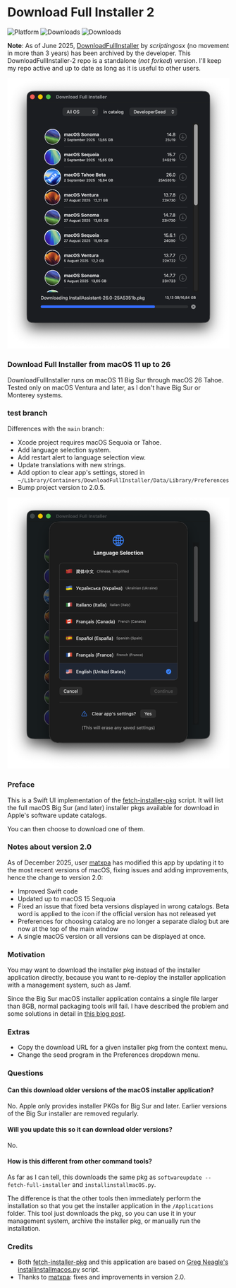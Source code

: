 # Download Full Installer 2

![Platform](https://img.shields.io/badge/macOS-11+-orange.svg)
![Downloads](https://img.shields.io/github/downloads/perez987/DownloadFullInstaller-2/total?label=Downloads&color=00cd00)
![Downloads](https://img.shields.io/github/downloads/perez987/DownloadFullInstaller-2/latest/total?label=Latest&color=00cd00)
<!--
![Xcode](https://img.shields.io/badge/Xcode-15-orange.svg)
![Swift](https://img.shields.io/badge/Swift-5.5-orange.svg)
![Downloads](https://img.shields.io/github/downloads/perez987/DownloadFullInstaller-2/2.0.3-71/total?label=v2.0.3-71&color=00cd00)
![Downloads](https://img.shields.io/github/downloads/perez987/DownloadFullInstaller-2/total?label=Downloads&color=00cd00)
<!-- ![Swift](https://img.shields.io/badge/Swift-5.5-orange.svg)
![Downloads](https://img.shields.io/github/downloads/perez987/DownloadFullInstaller-2/total?label=Downloads&color=00cd00) 
[![Ask DeepWiki](https://deepwiki.com/badge.svg)](https://deepwiki.com/perez987/DownloadFullInstaller-2)
![Downloads](https://img.shields.io/badge/Downloads-43-00cd00) -->

**Note**: As of June 2025, [DownloadFullInstaller](https://github.com/scriptingosx/DownloadFullInstaller) by <em>scriptingosx</em> (no movement in more than 3 years) has been archived by the developer. This DownloadFullInstaller-2 repo is a standalone (<em>not forked</em>) version. I'll keep my repo active and up to date as long as it is useful to other users.

<img src="Images/DownloadFullInstaller.png" width="624px">

### Download Full Installer from macOS 11 up to 26 

DownloadFullInstaller runs on macOS 11 Big Sur through macOS 26 Tahoe. Tested only on macOS Ventura and later, as I don't have Big Sur or Monterey systems.

### test branch

Differences with the `main` branch:

- Xcode project requires macOS Sequoia or Tahoe.
- Add language selection system.
- Add restart alert to language selection view.
- Update translations with new strings.
- Add option to clear app's settings, stored in `~/Library/Containers/DownloadFullInstaller/Data/Library/Preferences`
- Bump project version to 2.0.5.

<img src="Images/DownloadFullInstaller-test2.png" width="624px">

### Preface

This is a Swift UI implementation of the [fetch-installer-pkg](https://github.com/scriptingosx/fetch-installer-pkg) script. It will list the full macOS Big Sur (and later) installer pkgs available for download in Apple's software update catalogs.

You can then choose to download one of them.

### Notes about version 2.0

As of December 2025, user [matxpa](https://github.com/matxpa) has modified this app by updating it to the most recent versions of macOS, fixing issues and adding improvements, hence the change to version 2.0:

* Improved Swift code
* Updated up to macOS 15 Sequoia
* Fixed an issue that fixed beta versions displayed in wrong catalogs. Beta word is applied to the icon if the official version has not released yet
* Preferences for choosing catalog are no longer a separate dialog but are now at the top of the main window
* A single macOS version or all versions can be displayed at once.

### Motivation

You may want to download the installer pkg instead of the installer application directly, because you want to re-deploy the installer application with a management system, such as Jamf. 

Since the Big Sur macOS installer application contains a single file larger than 8GB, normal packaging tools will fail. I have described the problem and some solutions in detail in [this blog post](https://scriptingosx.com/2020/11/deploying-the-big-sur-installer-application/).

### Extras

- Copy the download URL for a given installer pkg from the context menu.
- Change the seed program in the Preferences dropdown menu.

### Questions

#### Can this download older versions of the macOS installer application?

No. Apple only provides installer PKGs for Big Sur and later. Earlier versions of the Big Sur installer are removed regularly.

#### Will you update this so it can download older versions?

No.

#### How is this different from other command tools?

As far as I can tell, this downloads the same pkg as `softwareupdate --fetch-full-installer` and `installinstallmacOS.py`.

The difference is that the other tools then immediately perform the installation so that you get the installer application in the `/Applications` folder. This tool just downloads the pkg, so you can use it in your management system, archive the installer pkg, or manually run the installation.

<!-- Commented as obsolete
#### Skip sleep while downloading the installer

> **Note**: In August 2025, this has been superseded by Swift code integrated into the app.

Download Full Installer does not prevent the system from going to sleep while an installer is being downloaded. You can prevent this with the `caffeinate` command:

- open Terminal
- type `top | grep "Download"`
- stop `top` with Ctrl + C
- the output shows at the beginning of each line the PID of Download Full Installer
- type `caffeinate -w PID`(where PID is a number)
- sleep is blocked until Download Full Installer is closed.

``` bash
/Users/yo > top | grep "Download"
2233  Download Full In (more text...)
#stop with Ctrl + C
/Users/yo > caffeinate -w 2233
```
-->

### Credits

- Both [fetch-installer-pkg](https://github.com/scriptingosx/fetch-installer-pkg) and this application are based on [Greg Neagle's installinstallmacos.py](https://github.com/munki/macadmin-scripts/blob/main/installinstallmacos.py) script.
- Thanks to [matxpa](https://github.com/matxpa): fixes and improvements in version 2.0.
